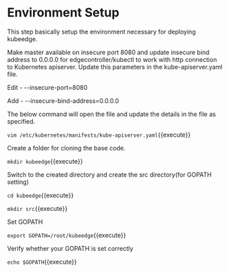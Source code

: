 # Environment Setup

This step basically setup the environment necessary for deploying kubeedge.

Make master available on insecure port 8080 and update insecure bind address to 
0.0.0.0 for edgecontroller/kubectl to work with http connection to Kubernetes apiserver. 
Update this parameters in the kube-apiserver.yaml file.

Edit - --insecure-port=8080

Add - --insecure-bind-address=0.0.0.0

The below command will open the file and update the details in the file as specified.

`vim /etc/kubernetes/manifests/kube-apiserver.yaml`{{execute}}

Create a folder for cloning the base code.

`mkdir kubeedge`{{execute}}

Switch to the created directory and create the src directory(for GOPATH setting)

`cd kubeedge`{{execute}}

`mkdir src`{{execute}}

Set GOPATH

`export GOPATH=/root/kubeedge`{{execute}}

Verify whether your GOPATH is set correctly

`echo $GOPATH`{{execute}}




